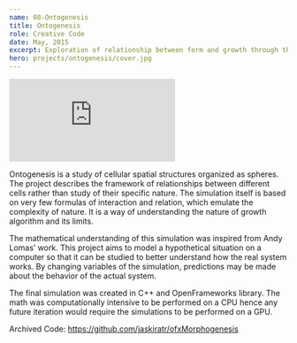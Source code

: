 ```yaml
---
name: 08-Ontogenesis
title: Ontogenesis
role: Creative Code
date: May, 2015
excerpt: Exploration of relationship between form and growth through the lens of art and code.
hero: projects/ontogenesis/cover.jpg
---
```

<div class='embed-container'><iframe src='https://player.vimeo.com/video/127951721' frameborder='0' webkitAllowFullScreen mozallowfullscreen allowFullScreen></iframe></div>

Ontogenesis is a study of cellular spatial structures organized as spheres. The project describes the framework of relationships between different cells rather than study of their specific nature. The simulation itself is based on very few formulas of interaction and relation, which emulate the complexity of nature. It is a way of understanding the nature of growth algorithm and its limits.

The mathematical understanding of this simulation was inspired from Andy Lomas’ work. This project aims to model a hypothetical situation on a computer so that it can be studied to better understand how the real system works. By changing variables of the simulation, predictions may be made about the behavior of the actual system.

<image-responsive imageURL='projects/ontogenesis/img-1.jpg' class='pad-v'/>


The final simulation was created in C++ and OpenFrameworks library. The math was computationally intensive to be performed on a CPU hence any future iteration would require the simulations to be performed on a GPU.

Archived Code: https://github.com/jaskiratr/ofxMorphogenesis
<!-- <image-responsive imageURL='projects/ontogenesis/img-1.jpg' class='pad-v'/> -->
